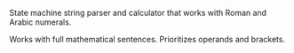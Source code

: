 State machine string parser and calculator that works with Roman and Arabic numerals.

Works with full mathematical sentences. Prioritizes operands and brackets.
